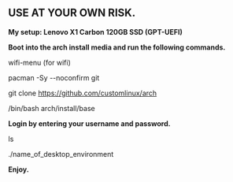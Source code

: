 ## USE AT YOUR OWN RISK. 

**My setup: Lenovo X1 Carbon 120GB SSD (GPT-UEFI)**

**Boot into the arch install media and run the following commands.**

wifi-menu (for wifi)

pacman -Sy --noconfirm git

git clone https://github.com/customlinux/arch

/bin/bash arch/install/base

**Login by entering your username and password.**

ls

./name_of_desktop_environment

**Enjoy.**